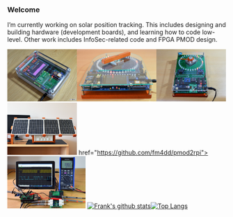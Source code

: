 ### Welcome

I’m currently working on solar position tracking. This includes designing and building hardware (development boards), and learning how to code low-level. Other work includes InfoSec-related code and FPGA PMOD design.

<a href="https://github.com/fm4dd/picon-one-hw"><img src="https://github.com/fm4dd/picon-one-hw/blob/master/images/picon-one-top-angle-v10a.jpg" height="120px"></a><a href="https://github.com/fm4dd/suntracker2-r4"><img src="https://github.com/fm4dd/suntracker2-r4/blob/master/img/s2r4%20device%2001.jpg" height="120px"></a><a href="https://github.com/fm4dd/suntracker2-r3"><img src="https://github.com/fm4dd/suntracker2-r3/blob/master/img/DSC_3030.png" height="120px"></a><a href="https://github.com/fm4dd/pi-solar"><img src="https://github.com/fm4dd/pi-solar/blob/master/images/pi-solar%20assembly10.png" height="120px"></a>
href="https://github.com/fm4dd/pmod2rpi"><img src="https://github.com/fm4dd/pmod2rpi/blob/master/images/pmod2rpi-osc-v10.png" height="120px"></a>
[![Frank's github stats](https://github-readme-stats.vercel.app/api?username=fm4dd&show_icons=true)](https://github.com/anuraghazra/github-readme-stats)[![Top Langs](https://github-readme-stats.vercel.app/api/top-langs/?username=fm4dd&layout=compact)](https://github.com/anuraghazra/github-readme-stats)
